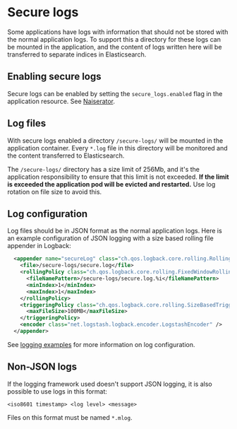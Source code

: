 # Secure logs

Some applications have logs with information that should not be stored
with the normal application logs. To support this a directory for
these logs can be mounted in the application, and the content of logs
written here will be transferred to separate indices in Elasticsearch.

## Enabling secure logs

Secure logs can be enabled by setting the `secure_logs.enabled` flag
in the application resource. See
[Naiserator](https://github.com/nais/naiserator/).

## Log files

With secure logs enabled a directory `/secure-logs/` will be mounted
in the application container. Every `*.log` file in this directory will be
monitored and the content transferred to Elasticsearch.

The `/secure-logs/` directory has a size limit of 256Mb, and it's the
application responsibility to ensure that this limit is not
exceeded. **If the limit is exceeded the application pod will be
evicted and restarted.** Use log rotation on file size to avoid this.

## Log configuration

Log files should be in JSON format as the normal application
logs. Here is an example configuration of JSON logging with a size
based rolling file appender in Logback:

```xml
  <appender name="secureLog" class="ch.qos.logback.core.rolling.RollingFileAppender">
    <file>/secure-logs/secure.log</file>
    <rollingPolicy class="ch.qos.logback.core.rolling.FixedWindowRollingPolicy">
      <fileNamePattern>/secure-logs/secure.log.%i</fileNamePattern>
      <minIndex>1</minIndex>
      <maxIndex>1</maxIndex>
    </rollingPolicy>
    <triggeringPolicy class="ch.qos.logback.core.rolling.SizeBasedTriggeringPolicy">
      <maxFileSize>100MB</maxFileSize>
    </triggeringPolicy>
    <encoder class="net.logstash.logback.encoder.LogstashEncoder" />
  </appender>
```

See [logging examples](../logging/examples.md) for more information on log configuration.

## Non-JSON logs

If the logging framework used doesn't support JSON logging, it is also possible to use logs in this format:

```
<iso8601 timestamp> <log level> <message>
```

Files on this format must be named `*.mlog`.

